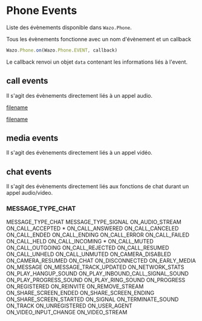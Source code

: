 # Phone Events

Liste des évènements disponible dans `Wazo.Phone`.

Tous les évènements fonctionne avec un nom d'évènement et un callback
```js
Wazo.Phone.on(Wazo.Phone.EVENT, callback)
```

Le callback renvoi un objet `data` contenant les informations liés à l'event.

## call events

Il s'agit des évènements directement liés à un appel audio.

[filename](phoneEvents/onCallIncoming.md ':include')

[filename](phoneEvents/onCallAccepted.md ':include')


## media events

Il s'agit des évènements directement liés à un appel vidéo.

## chat events

Il s'agit des évènements directement liés aux fonctions de chat durant un appel audio/video.

### MESSAGE_TYPE_CHAT


MESSAGE_TYPE_CHAT
MESSAGE_TYPE_SIGNAL
ON_AUDIO_STREAM
ON_CALL_ACCEPTED *
ON_CALL_ANSWERED
ON_CALL_CANCELED
ON_CALL_ENDED
ON_CALL_ENDING
ON_CALL_ERROR
ON_CALL_FAILED
ON_CALL_HELD
ON_CALL_INCOMING *
ON_CALL_MUTED
ON_CALL_OUTGOING
ON_CALL_REJECTED
ON_CALL_RESUMED
ON_CALL_UNHELD
ON_CALL_UNMUTED
ON_CAMERA_DISABLED
ON_CAMERA_RESUMED
ON_CHAT
ON_DISCONNECTED
ON_EARLY_MEDIA
ON_MESSAGE
ON_MESSAGE_TRACK_UPDATED
ON_NETWORK_STATS
ON_PLAY_HANGUP_SOUND
ON_PLAY_INBOUND_CALL_SIGNAL_SOUND
ON_PLAY_PROGRESS_SOUND
ON_PLAY_RING_SOUND
ON_PROGRESS
ON_REGISTERED
ON_REINVITE
ON_REMOVE_STREAM
ON_SHARE_SCREEN_ENDED
ON_SHARE_SCREEN_ENDING
ON_SHARE_SCREEN_STARTED
ON_SIGNAL
ON_TERMINATE_SOUND
ON_TRACK
ON_UNREGISTERED
ON_USER_AGENT
ON_VIDEO_INPUT_CHANGE
ON_VIDEO_STREAM